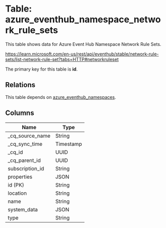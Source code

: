 # Table: azure_eventhub_namespace_network_rule_sets

This table shows data for Azure Event Hub Namespace Network Rule Sets.

https://learn.microsoft.com/en-us/rest/api/eventhub/stable/network-rule-sets/list-network-rule-set?tabs=HTTP#networkruleset

The primary key for this table is **id**.

## Relations

This table depends on [azure_eventhub_namespaces](azure_eventhub_namespaces).

## Columns

| Name          | Type          |
| ------------- | ------------- |
|_cq_source_name|String|
|_cq_sync_time|Timestamp|
|_cq_id|UUID|
|_cq_parent_id|UUID|
|subscription_id|String|
|properties|JSON|
|id (PK)|String|
|location|String|
|name|String|
|system_data|JSON|
|type|String|